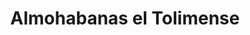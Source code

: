 ---
title: "Almohabanas el Tolimense"
url: /pereira-risaralda-colombia/almohabanas-el-tolimense/
shop: Bäckerei
---